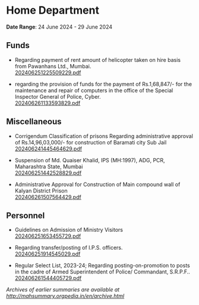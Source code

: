 # Home Department

**Date Range**: 24 June 2024 - 29 June 2024


## Funds
- Regarding payment of rent amount of helicopter taken on hire basis from Pawanhans Ltd., Mumbai.\
  [202406251225509229.pdf](https://gr.maharashtra.gov.in/Site/Upload/Government%20Resolutions/English/202406251225509229.pdf)

- regarding the provision of funds for the payment of Rs.1,68,847/- for the maintenance and repair of computers in the office of the Special Inspector General of Police, Cyber.\
  [202406261133593829.pdf](https://gr.maharashtra.gov.in/Site/Upload/Government%20Resolutions/English/202406261133593829.pdf)

## Miscellaneous
- Corrigendum  Classification of prisons  Regarding administrative approval of Rs.14,96,03,000/- for construction of Baramati city Sub Jail\
  [202406241445464629.pdf](https://gr.maharashtra.gov.in/Site/Upload/Government%20Resolutions/English/202406241445464629.pdf)

- Suspension of Md. Quaiser Khalid, IPS (MH:1997), ADG, PCR, Maharashtra State, Mumbai\
  [202406251442528829.pdf](https://gr.maharashtra.gov.in/Site/Upload/Government%20Resolutions/English/202406251442528829.pdf)

- Administrative Approval for Construction of Main compound wall of Kalyan District Prison\
  [202406261507564429.pdf](https://gr.maharashtra.gov.in/Site/Upload/Government%20Resolutions/English/202406261507564429.pdf)

## Personnel
- Guidelines on Admission of Ministry Visitors\
  [202406251653455729.pdf](https://gr.maharashtra.gov.in/Site/Upload/Government%20Resolutions/English/202406251653455729.pdf)

- Regarding transfer/posting of I.P.S. officers.\
  [202406251914545029.pdf](https://gr.maharashtra.gov.in/Site/Upload/Government%20Resolutions/English/202406251914545029.pdf)

- Regular Select List, 2023-24; Regarding posting-on-promotion to posts in the cadre of Armed Superintendent of Police/ Commandant, S.R.P.F..\
  [202406261544405729.pdf](https://gr.maharashtra.gov.in/Site/Upload/Government%20Resolutions/English/202406261544405729.pdf)


*Archives of earlier summaries are available at http://mahsummary.orgpedia.in/en/archive.html*